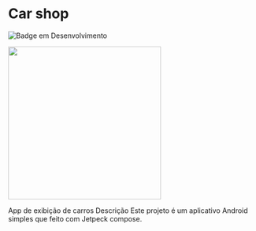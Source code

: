 # Car shop

![Badge em Desenvolvimento](http://img.shields.io/static/v1?label=STATUS&message=%20DESENVOLVIDO&color=GREEN&style=for-the-badge)

<img src="[https://github.com/wesleyfariasgoes/images/blob/main/Screenshot_20250917_101948.png],[https://github.com/wesleyfariasgoes/images/blob/main/Screenshot_20250917_102015.png]" width="310">

App de exibição de carros
Descrição
Este projeto é um aplicativo Android simples que feito com Jetpeck compose.
